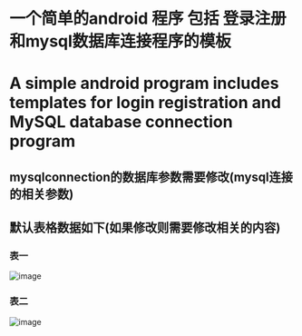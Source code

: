 # 一个简单的android 程序 包括 登录注册和mysql数据库连接程序的模板
# A simple android program includes templates for login registration and MySQL database connection program

## mysqlconnection的数据库参数需要修改(mysql连接的相关参数)
## 默认表格数据如下(如果修改则需要修改相关的内容)
### 表一
![image](https://github.com/hideon27/simple-android-program/blob/main/picture/employee%E8%A1%A8.png)
### 表二
![image](https://github.com/hideon27/simple-android-program/blob/main/picture/upLoadedImages%E8%A1%A8.png)

